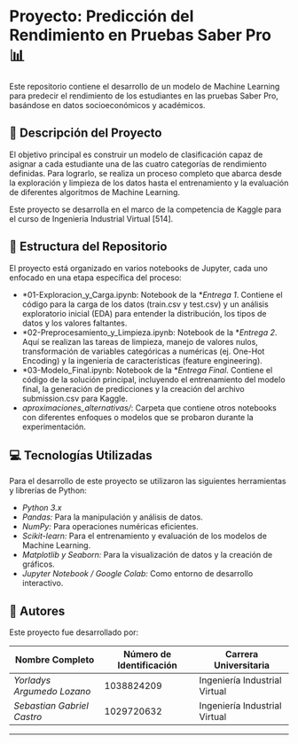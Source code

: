 # Proyecto: Predicción del Rendimiento en Pruebas Saber Pro 📊

Este repositorio contiene el desarrollo de un modelo de Machine Learning para predecir el rendimiento de los estudiantes en las pruebas Saber Pro, basándose en datos socioeconómicos y académicos.

## 📝 Descripción del Proyecto

El objetivo principal es construir un modelo de clasificación capaz de asignar a cada estudiante una de las cuatro categorías de rendimiento definidas. Para lograrlo, se realiza un proceso completo que abarca desde la exploración y limpieza de los datos hasta el entrenamiento y la evaluación de diferentes algoritmos de Machine Learning.

Este proyecto se desarrolla en el marco de la competencia de Kaggle para el curso de Ingenieria Industrial Virtual [514].

## 📂 Estructura del Repositorio

El proyecto está organizado en varios notebooks de Jupyter, cada uno enfocado en una etapa específica del proceso:

*   *01-Exploracion_y_Carga.ipynb: Notebook de la **Entrega 1*. Contiene el código para la carga de los datos (train.csv y test.csv) y un análisis exploratorio inicial (EDA) para entender la distribución, los tipos de datos y los valores faltantes.
*   *02-Preprocesamiento_y_Limpieza.ipynb: Notebook de la **Entrega 2*. Aquí se realizan las tareas de limpieza, manejo de valores nulos, transformación de variables categóricas a numéricas (ej. One-Hot Encoding) y la ingeniería de características (feature engineering).
*   *03-Modelo_Final.ipynb: Notebook de la **Entrega Final*. Contiene el código de la solución principal, incluyendo el entrenamiento del modelo final, la generación de predicciones y la creación del archivo submission.csv para Kaggle.
*   *aproximaciones_alternativas/*: Carpeta que contiene otros notebooks con diferentes enfoques o modelos que se probaron durante la experimentación.

## 💻 Tecnologías Utilizadas

Para el desarrollo de este proyecto se utilizaron las siguientes herramientas y librerías de Python:

*   *Python 3.x*
*   *Pandas:* Para la manipulación y análisis de datos.
*   *NumPy:* Para operaciones numéricas eficientes.
*   *Scikit-learn:* Para el entrenamiento y evaluación de los modelos de Machine Learning.
*   *Matplotlib y Seaborn:* Para la visualización de datos y la creación de gráficos.
*   *Jupyter Notebook / Google Colab:* Como entorno de desarrollo interactivo.

## 👥 Autores

Este proyecto fue desarrollado por:

| Nombre Completo             | Número de Identificación | Carrera Universitaria              |
| --------------------------- | ------------------------ | ---------------------------------- |
| *Yorladys Argumedo Lozano*  | 1038824209             | Ingeniería Industrial Virtual      |
| *Sebastian Gabriel Castro*| 1029720632             | Ingeniería Industrial Virtual      |

---
